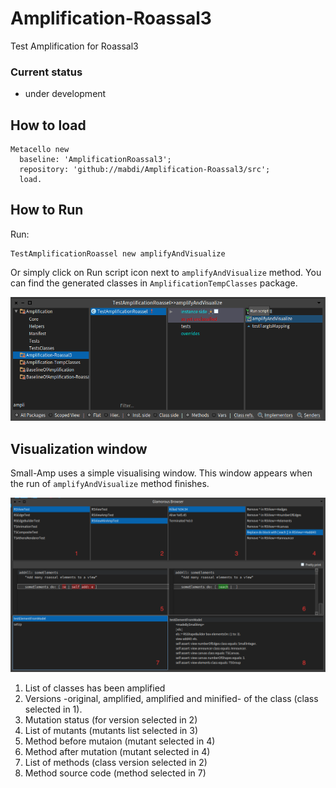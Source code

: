 # Amplification-Roassal3

Test Amplification for Roassal3

### Current status 

- under development

## How to load
```smalltalk
Metacello new
  baseline: 'AmplificationRoassal3';
  repository: 'github://mabdi/Amplification-Roassal3/src';
  load.
```

## How to Run
Run:

```smalltalk
TestAmplificationRoassel new amplifyAndVisualize
```

Or simply click on Run script icon next to `amplifyAndVisualize` method. You can find the generated classes in `AmplificationTempClasses` package.

![Run Script](screenshots/Screenshot&#32;2019-10-28&#32;at&#32;10.50.14.png)

## Visualization window

Small-Amp uses a simple visualising window. This window appears when the run of `amplifyAndVisualize` method finishes.

![Visualise window](screenshots/Screenshot&#32;2019-10-28&#32;at&#32;13.14.59.png)

1. List of classes has been amplified
2. Versions -original, amplified, amplified and minified- of the class (class selected in 1).
3. Mutation status (for version selected in 2)
4. List of mutants (mutants list selected in 3)
5. Method before mutaion (mutant selected in 4)
6. Method after mutation (mutant selected in 4)
7. List of methods (class version selected in 2)
8. Method source code (method selected in 7)

